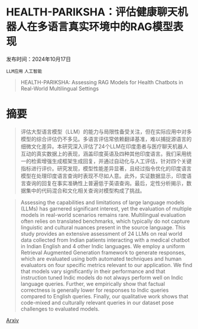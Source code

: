 # HEALTH-PARIKSHA：评估健康聊天机器人在多语言真实环境中的RAG模型表现

发布时间：2024年10月17日

`LLM应用` `人工智能`

> HEALTH-PARIKSHA: Assessing RAG Models for Health Chatbots in Real-World Multilingual Settings

# 摘要

> 评估大型语言模型（LLM）的能力与局限性备受关注，但在实际应用中对多模型的综合评估仍不多见。多语言评估常依赖翻译基准，难以捕捉源语言的细微文化差异。本研究深入评估了24个LLM在印度患者与医疗聊天机器人互动的真实数据上的表现，涵盖印度英语及四种其他印度语言。我们采用统一的检索增强生成框架生成回复，并通过自动化与人工评估，针对四个关键指标进行评价。研究发现，模型性能差异显著，且经过指令优化的印度语言模型在处理印度语言查询时表现不尽如人意。此外，实证数据显示，印度语言查询的回复在事实准确性上普遍低于英语查询。最后，定性分析揭示，数据集中的代码混合和文化相关查询对模型构成了挑战。

> Assessing the capabilities and limitations of large language models (LLMs) has garnered significant interest, yet the evaluation of multiple models in real-world scenarios remains rare. Multilingual evaluation often relies on translated benchmarks, which typically do not capture linguistic and cultural nuances present in the source language. This study provides an extensive assessment of 24 LLMs on real world data collected from Indian patients interacting with a medical chatbot in Indian English and 4 other Indic languages. We employ a uniform Retrieval Augmented Generation framework to generate responses, which are evaluated using both automated techniques and human evaluators on four specific metrics relevant to our application. We find that models vary significantly in their performance and that instruction tuned Indic models do not always perform well on Indic language queries. Further, we empirically show that factual correctness is generally lower for responses to Indic queries compared to English queries. Finally, our qualitative work shows that code-mixed and culturally relevant queries in our dataset pose challenges to evaluated models.

[Arxiv](https://arxiv.org/abs/2410.13671)